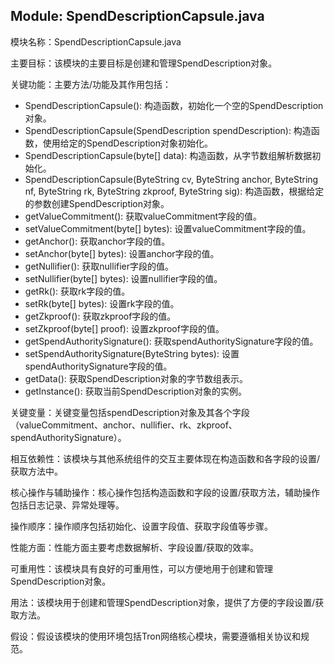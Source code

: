 ## Module: SpendDescriptionCapsule.java
模块名称：SpendDescriptionCapsule.java

主要目标：该模块的主要目标是创建和管理SpendDescription对象。

关键功能：主要方法/功能及其作用包括：
- SpendDescriptionCapsule(): 构造函数，初始化一个空的SpendDescription对象。
- SpendDescriptionCapsule(SpendDescription spendDescription): 构造函数，使用给定的SpendDescription对象初始化。
- SpendDescriptionCapsule(byte[] data): 构造函数，从字节数组解析数据初始化。
- SpendDescriptionCapsule(ByteString cv, ByteString anchor, ByteString nf, ByteString rk, ByteString zkproof, ByteString sig): 构造函数，根据给定的参数创建SpendDescription对象。
- getValueCommitment(): 获取valueCommitment字段的值。
- setValueCommitment(byte[] bytes): 设置valueCommitment字段的值。
- getAnchor(): 获取anchor字段的值。
- setAnchor(byte[] bytes): 设置anchor字段的值。
- getNullifier(): 获取nullifier字段的值。
- setNullifier(byte[] bytes): 设置nullifier字段的值。
- getRk(): 获取rk字段的值。
- setRk(byte[] bytes): 设置rk字段的值。
- getZkproof(): 获取zkproof字段的值。
- setZkproof(byte[] proof): 设置zkproof字段的值。
- getSpendAuthoritySignature(): 获取spendAuthoritySignature字段的值。
- setSpendAuthoritySignature(ByteString bytes): 设置spendAuthoritySignature字段的值。
- getData(): 获取SpendDescription对象的字节数组表示。
- getInstance(): 获取当前SpendDescription对象的实例。

关键变量：关键变量包括spendDescription对象及其各个字段（valueCommitment、anchor、nullifier、rk、zkproof、spendAuthoritySignature）。

相互依赖性：该模块与其他系统组件的交互主要体现在构造函数和各字段的设置/获取方法中。

核心操作与辅助操作：核心操作包括构造函数和字段的设置/获取方法，辅助操作包括日志记录、异常处理等。

操作顺序：操作顺序包括初始化、设置字段值、获取字段值等步骤。

性能方面：性能方面主要考虑数据解析、字段设置/获取的效率。

可重用性：该模块具有良好的可重用性，可以方便地用于创建和管理SpendDescription对象。

用法：该模块用于创建和管理SpendDescription对象，提供了方便的字段设置/获取方法。

假设：假设该模块的使用环境包括Tron网络核心模块，需要遵循相关协议和规范。
